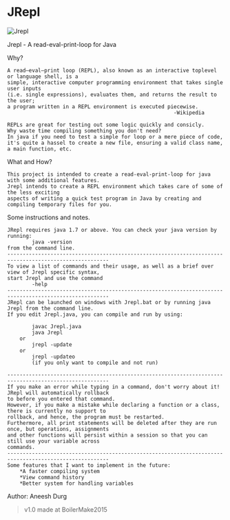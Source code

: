# JRepl
![Jrepl](http://i.imgur.com/u7l4q2G.png "Jrepl")

Jrepl - A read-eval-print-loop for Java 

Why?

	A read–eval–print loop (REPL), also known as an interactive toplevel or language shell, is a 
	simple, interactive computer programming environment that takes single user inputs 
	(i.e. single expressions), evaluates them, and returns the result to the user; 
	a program written in a REPL environment is executed piecewise. 
														  -Wikipedia

	REPLs are great for testing out some logic quickly and consicly. 
	Why waste time compiling something you don't need?
	In java if you need to test a simple for loop or a mere piece of code, 
	it's quite a hassel to create a new file, ensuring a valid class name, a main function, etc. 
	
What and How?

	This project is intended to create a read-eval-print-loop for java with some additional features.
	Jrepl intends to create a REPL environment which takes care of some of the less exciting 
	aspects of writing a quick test program in Java by creating and compiling temporary files for you.
	
Some instructions and notes.
	
	JRepl requires java 1.7 or above. You can check your java version by running:
			java -version
	from the command line.
	-------------------------------------------------------------------------------------------------------
	To view a list of commands and their usage, as well as a brief over view of Jrepl specific syntax, 
	start Jrepl and use the command 
			-help		
	-------------------------------------------------------------------------------------------------------	
	JRepl can be launched on windows with Jrepl.bat or by running java Jrepl from the command line.
	If you edit Jrepl.java, you can compile and run by using:

			javac Jrepl.java
			java Jrepl
		or
			jrepl -update
		or 
			jrepl -updateo
			(if you only want to compile and not run)
		
	-------------------------------------------------------------------------------------------------------
	If you make an error while typing in a command, don't worry about it! JRepl will automatically rollback 
	to before you entered that command.
	However, if you make a mistake while declaring a function or a class, there is currently no support to
	rollback, and hence, the program must be restarted.
	Furthermore, all print statements will be deleted after they are run once, but operations, assignments
	and other functions will persist within a session so that you can still use your variable across 
	commands.
	-------------------------------------------------------------------------------------------------------
	Some features that I want to implement in the future:
		*A faster compiling system
		*View command history
		*Better system for handling variables
Author: Aneesh Durg
	
>v1.0 made at BoilerMake2015

